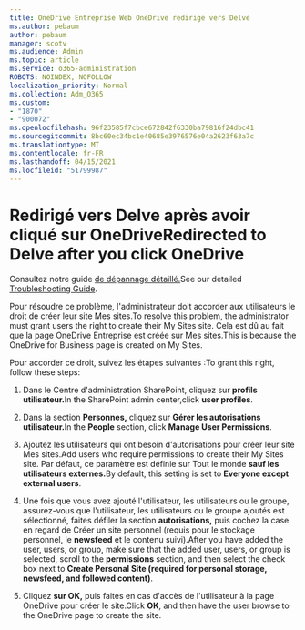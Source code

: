 ```yaml
---
title: OneDrive Entreprise Web OneDrive redirige vers Delve
ms.author: pebaum
author: pebaum
manager: scotv
ms.audience: Admin
ms.topic: article
ms.service: o365-administration
ROBOTS: NOINDEX, NOFOLLOW
localization_priority: Normal
ms.collection: Adm_O365
ms.custom:
- "1870"
- "900072"
ms.openlocfilehash: 96f23585f7cbce672842f6330ba79816f24dbc41
ms.sourcegitcommit: 8bc60ec34bc1e40685e3976576e04a2623f63a7c
ms.translationtype: MT
ms.contentlocale: fr-FR
ms.lasthandoff: 04/15/2021
ms.locfileid: "51799987"
---
```

# <a name="redirected-to-delve-after-you-click-onedrive"></a><span data-ttu-id="984e7-102">Redirigé vers Delve après avoir cliqué sur OneDrive</span><span class="sxs-lookup"><span data-stu-id="984e7-102">Redirected to Delve after you click OneDrive</span></span>

<span data-ttu-id="984e7-103">Consultez notre guide [de dépannage détaillé.](https://docs.microsoft.com/sharepoint/support/sites/troubleshooting-guide-for-sites-stopped-at-provisioning)</span><span class="sxs-lookup"><span data-stu-id="984e7-103">See our detailed [Troubleshooting Guide](https://docs.microsoft.com/sharepoint/support/sites/troubleshooting-guide-for-sites-stopped-at-provisioning).</span></span>

<span data-ttu-id="984e7-104">Pour résoudre ce problème, l'administrateur doit accorder aux utilisateurs le droit de créer leur site Mes sites.</span><span class="sxs-lookup"><span data-stu-id="984e7-104">To resolve this problem, the administrator must grant users the right to create their My Sites site.</span></span> <span data-ttu-id="984e7-105">Cela est dû au fait que la page OneDrive Entreprise est créée sur Mes sites.</span><span class="sxs-lookup"><span data-stu-id="984e7-105">This is because the OneDrive for Business page is created on My Sites.</span></span>

<span data-ttu-id="984e7-106">Pour accorder ce droit, suivez les étapes suivantes :</span><span class="sxs-lookup"><span data-stu-id="984e7-106">To grant this right, follow these steps:</span></span>

1. <span data-ttu-id="984e7-107">Dans le Centre d'administration SharePoint, cliquez sur **profils utilisateur.**</span><span class="sxs-lookup"><span data-stu-id="984e7-107">In the SharePoint admin center,click **user profiles**.</span></span>

2. <span data-ttu-id="984e7-108">Dans la section **Personnes,** cliquez sur **Gérer les autorisations utilisateur.**</span><span class="sxs-lookup"><span data-stu-id="984e7-108">In the **People** section, click **Manage User Permissions**.</span></span>

3. <span data-ttu-id="984e7-109">Ajoutez les utilisateurs qui ont besoin d'autorisations pour créer leur site Mes sites.</span><span class="sxs-lookup"><span data-stu-id="984e7-109">Add users who require permissions to create their My Sites site.</span></span> <span data-ttu-id="984e7-110">Par défaut, ce paramètre est définie sur Tout le monde **sauf les utilisateurs externes.**</span><span class="sxs-lookup"><span data-stu-id="984e7-110">By default, this setting is set to **Everyone except external users**.</span></span>

4. <span data-ttu-id="984e7-111">Une fois que vous avez ajouté l'utilisateur, les utilisateurs ou le groupe, assurez-vous que l'utilisateur, les utilisateurs ou le groupe ajoutés est sélectionné, faites défiler la section **autorisations,** puis cochez la case en regard de Créer un site personnel (requis pour le stockage personnel, le **newsfeed** et le contenu suivi).</span><span class="sxs-lookup"><span data-stu-id="984e7-111">After you have added the user, users, or group, make sure that the added user, users, or group is selected, scroll to the **permissions** section, and then select the check box next to **Create Personal Site (required for personal storage, newsfeed, and followed content)**.</span></span>

5. <span data-ttu-id="984e7-112">Cliquez **sur OK,** puis faites en cas d'accès de l'utilisateur à la page OneDrive pour créer le site.</span><span class="sxs-lookup"><span data-stu-id="984e7-112">Click **OK**, and then have the user browse to the OneDrive page to create the site.</span></span>
